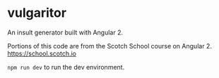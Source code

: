 # vulgaritor

An insult generator built with Angular 2.

Portions of this code are from the Scotch School course on Angular 2. https://school.scotch.io

`npm run dev` to run the dev environment.
